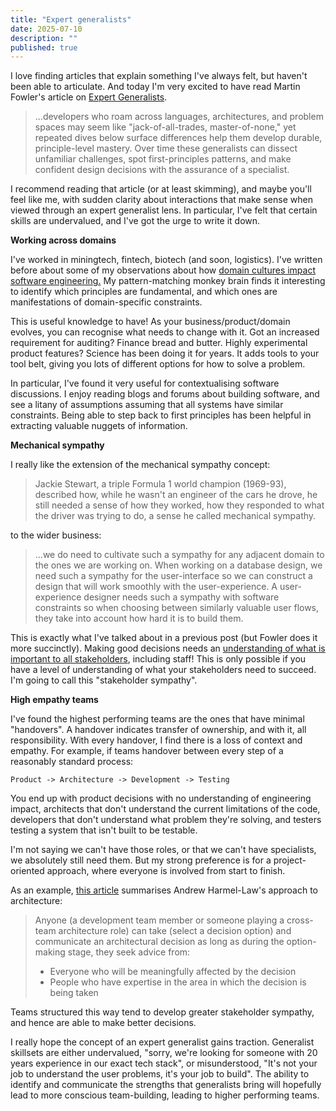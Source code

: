 ```yaml
---
title: "Expert generalists"
date: 2025-07-10
description: ""
published: true
---
```


I love finding articles that explain something I've always felt, but haven't been able to articulate.
And today I'm very excited to have read Martin Fowler's article on [Expert Generalists](https://martinfowler.com/articles/expert-generalist.html).

> ...developers who roam across languages, architectures, and problem spaces may seem like "jack-of-all-trades, master-of-none," yet repeated dives below surface differences help them develop durable, principle-level mastery. Over time these generalists can dissect unfamiliar challenges, spot first-principles patterns, and make confident design decisions with the assurance of a specialist.

I recommend reading that article (or at least skimming), and maybe you'll feel like me, with sudden clarity about interactions that make sense when viewed through an expert generalist lens. In particular, I've felt that certain skills are undervalued, and I've got the urge to write it down.


**Working across domains**

I've worked in miningtech, fintech, biotech (and soon, logistics). I've written before about some of my observations about how [domain cultures impact software engineering.](/blog/06_domain_culture) My pattern-matching monkey brain finds it interesting to identify which principles are fundamental, and which ones are manifestations of domain-specific constraints.

This is useful knowledge to have! As your business/product/domain evolves, you can recognise what needs to change with it. Got an increased requirement for auditing? Finance bread and butter. Highly experimental product features? Science has been doing it for years.
It adds tools to your tool belt, giving you lots of different options for how to solve a problem.

In particular, I've found it very useful for contextualising software discussions. I enjoy reading blogs and forums about building software, and see a litany of assumptions assuming that all systems have similar constraints. Being able to step back to first principles has been helpful in extracting valuable nuggets of information.


**Mechanical sympathy**

I really like the extension of the mechanical sympathy concept:

> Jackie Stewart, a triple Formula 1 world champion (1969-93), described how, while he wasn't an engineer of the cars he drove, he still needed a sense of how they worked, how they responded to what the driver was trying to do, a sense he called mechanical sympathy.

to the wider business:

>...we do need to cultivate such a sympathy for any adjacent domain to the ones we are working on. When working on a database design, we need such a sympathy for the user-interface so we can construct a design that will work smoothly with the user-experience. A user-experience designer needs such a sympathy with software constraints so when choosing between similarly valuable user flows, they take into account how hard it is to build them.

This is exactly what I've talked about in a previous post (but Fowler does it more succinctly). Making good decisions needs an [understanding of what is important to all stakeholders](/blog/35ux_all_the_way_down), including staff! This is only possible if you have a level of understanding of what your stakeholders need to succeed. I'm going to call this "stakeholder sympathy".


**High empathy teams**

I've found the highest performing teams are the ones that have minimal "handovers". A handover indicates transfer of ownership, and with it, all responsibility. With every handover, I find there is a loss of context and empathy. For example, if teams handover between every step of a reasonably standard process:

    Product -> Architecture -> Development -> Testing

You end up with product decisions with no understanding of engineering impact, architects that don't understand the current limitations of the code, developers that don't understand what problem they're solving, and testers testing a system that isn't built to be testable. 

I'm not saying we can't have those roles, or that we can't have specialists, we absolutely still need them. But my strong preference is for a project-oriented approach, where everyone is involved from start to finish.

As an example, [this article](https://microservices.io/post/architecture/2025/03/23/andrew-harmel-law-architecture-advice-process.html) summarises Andrew Harmel-Law's approach to architecture:

> Anyone (a development team member or someone playing a cross-team architecture role) can take (select a decision option) and communicate an architectural decision as long as during the option-making stage, they seek advice from:
>  - Everyone who will be meaningfully affected by the decision
>  - People who have expertise in the area in which the decision is being taken

Teams structured this way tend to develop greater stakeholder sympathy, and hence are able to make better decisions.


I really hope the concept of an expert generalist gains traction. Generalist skillsets are either undervalued, "sorry, we're looking for someone with 20 years experience in our exact tech stack", or misunderstood, "It's not your job to understand the user problems, it's your job to build". The ability to identify and communicate the strengths that generalists bring will hopefully lead to more conscious team-building, leading to higher performing teams.
